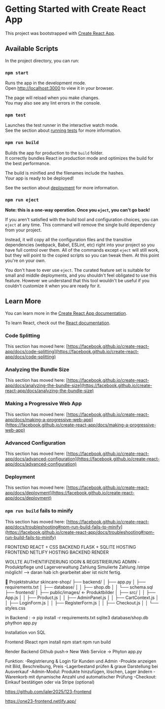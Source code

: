 # Getting Started with Create React App

This project was bootstrapped with [Create React App](https://github.com/facebook/create-react-app).

## Available Scripts

In the project directory, you can run:

### `npm start`

Runs the app in the development mode.\
Open [http://localhost:3000](http://localhost:3000) to view it in your browser.

The page will reload when you make changes.\
You may also see any lint errors in the console.

### `npm test`

Launches the test runner in the interactive watch mode.\
See the section about [running tests](https://facebook.github.io/create-react-app/docs/running-tests) for more information.

### `npm run build`

Builds the app for production to the `build` folder.\
It correctly bundles React in production mode and optimizes the build for the best performance.

The build is minified and the filenames include the hashes.\
Your app is ready to be deployed!

See the section about [deployment](https://facebook.github.io/create-react-app/docs/deployment) for more information.

### `npm run eject`

**Note: this is a one-way operation. Once you `eject`, you can't go back!**

If you aren't satisfied with the build tool and configuration choices, you can `eject` at any time. This command will remove the single build dependency from your project.

Instead, it will copy all the configuration files and the transitive dependencies (webpack, Babel, ESLint, etc) right into your project so you have full control over them. All of the commands except `eject` will still work, but they will point to the copied scripts so you can tweak them. At this point you're on your own.

You don't have to ever use `eject`. The curated feature set is suitable for small and middle deployments, and you shouldn't feel obligated to use this feature. However we understand that this tool wouldn't be useful if you couldn't customize it when you are ready for it.

## Learn More

You can learn more in the [Create React App documentation](https://facebook.github.io/create-react-app/docs/getting-started).

To learn React, check out the [React documentation](https://reactjs.org/).

### Code Splitting

This section has moved here: [https://facebook.github.io/create-react-app/docs/code-splitting](https://facebook.github.io/create-react-app/docs/code-splitting)

### Analyzing the Bundle Size

This section has moved here: [https://facebook.github.io/create-react-app/docs/analyzing-the-bundle-size](https://facebook.github.io/create-react-app/docs/analyzing-the-bundle-size)

### Making a Progressive Web App

This section has moved here: [https://facebook.github.io/create-react-app/docs/making-a-progressive-web-app](https://facebook.github.io/create-react-app/docs/making-a-progressive-web-app)

### Advanced Configuration

This section has moved here: [https://facebook.github.io/create-react-app/docs/advanced-configuration](https://facebook.github.io/create-react-app/docs/advanced-configuration)

### Deployment

This section has moved here: [https://facebook.github.io/create-react-app/docs/deployment](https://facebook.github.io/create-react-app/docs/deployment)

### `npm run build` fails to minify

This section has moved here: [https://facebook.github.io/create-react-app/docs/troubleshooting#npm-run-build-fails-to-minify](https://facebook.github.io/create-react-app/docs/troubleshooting#npm-run-build-fails-to-minify)


FRONTEND   REACT + CSS
BACKEND    FLASK + SQLITE
HOSTING FRONTEND NETLIFY
HOSTING BACKEND RENDER

WOLLTE AUTHENTIFIZIERUNG lOGIN & REGISTRIERUNG
ADMIN -Produktpflege und Lagerverwaltung Zahlung Simulierte Zahlung /stripe möglich! --> daran hab ich gearbeitet aber ist nicht fertig.

🧱 Projektstruktur
skincare-shop/
├── backend/
│   ├── app.py
│   ├── requirements.txt
│   ├── database/
│   │   ├── shop.db
│   │   └── schema.sql
├── frontend/
│   ├── public/images/        ← Produktbilder
│   ├── src/
│   │   ├── App.js
│   │   ├── Product.js
│   │   ├── AdminPanel.js
│   │   ├── CartContext.js
│   │   ├── LoginForm.js
│   │   ├── RegisterForm.js
│   │   ├── Checkout.js
│   │   └── styles.css

in Backend :
-> pip install -r requirements.txt
sqlite3 database/shop.db
phython app.py

Installation von SQL

Frontend (React 
npm install 
npm start
npm run build

Render Backend Github push-> New Web Service -> Phyton app.py

Funktion:
-Registrierung & Login für Kunden und Admin
-Proukte anzeigen mit Bild, Beschreibung, Preis
-Lagerbestand prüfen & graue Darstellung bei Ausverkauf
-Admin-Modul: Produkte hinzufügen, löschen, Lager ändern
-Warenkorb mit dynamische Anzahl und automatischer Prüfung
-Checkout: Einkauf bestätigen oder via Stripe (optional)

https://github.com/ialer2025/123-frontend

https://one23-frontend.netlify.app/


